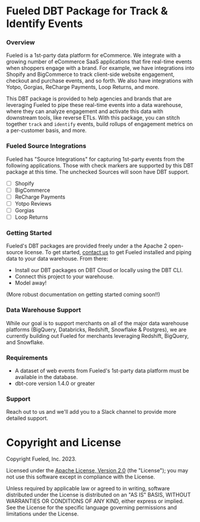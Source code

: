 # Fueled DBT Package for Track & Identify Events

### Overview

Fueled is a 1st-party data platform for eCommerce. We integrate with a growing number of eCommerce SaaS applications that fire real-time
events when shoppers engage with a brand. For example, we have integrations into Shopify and BigCommerce to track client-side website engagement,
checkout and purchase events, and so forth. We also have integrations with Yotpo, Gorgias, ReCharge Payments, Loop Returns, and more.

This DBT package is provided to help agencies and brands that are leveraging Fueled to pipe these real-time events into a data warehouse, where they
can analyze engagement and activate this data with downstream tools, like reverse ETLs. With this package, you can stitch together `track` and `identify`
events, build rollups of engagement metrics on a per-customer basis, and more.

### Fueled Source Integrations

Fueled has "Source Integrations" for capturing 1st-party events from the following applications. Those with check markers are supported by this DBT
package at this time. The unchecked Sources will soon have DBT support.

- [ ] Shopify
- [ ] BigCommerce
- [ ] ReCharge Payments
- [ ] Yotpo Reviews
- [ ] Gorgias
- [ ] Loop Returns

### Getting Started

Fueled's DBT packages are provided freely under a the Apache 2 open-source license. To get started, [contact us](https://fueled.io/sign-up) to get
Fueled installed and piping data to your data warehouse. From there:

- Install our DBT packages on DBT Cloud or locally using the DBT CLI.
- Connect this project to your warehouse.
- Model away!

(More robust documentation on getting started coming soon!!)

### Data Warehouse Support

While our goal is to support merchants on all of the major data warehouse platforms (BigQuery, Databricks, Redshift, Snowflake & Postgres), we are
currently building out Fueled for merchants leveraging Redshift, BigQuery, and Snowflake.

### Requirements

- A dataset of web events from Fueled's 1st-party data platform must be available in the database.
- dbt-core version 1.4.0 or greater

### Support

Reach out to us and we'll add you to a Slack channel to provide more detailed support.

# Copyright and License

Copyright Fueled, Inc. 2023.

Licensed under the [Apache License, Version 2.0][license] (the "License");
you may not use this software except in compliance with the License.

Unless required by applicable law or agreed to in writing, software
distributed under the License is distributed on an "AS IS" BASIS,
WITHOUT WARRANTIES OR CONDITIONS OF ANY KIND, either express or implied.
See the License for the specific language governing permissions and
limitations under the License.

[license]: http://www.apache.org/licenses/LICENSE-2.0

